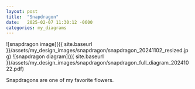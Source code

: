 ```yaml
---
layout: post
title:  "Snapdragon"
date:   2025-02-07 11:30:12 -0600
categories: my_diagrams
---
```


![snapdragon image]({{ site.baseurl }}/assets/my_design_images/snapdragon/snapdragon_20241102_resized.jpg)
![snapdragon diagram]({{ site.baseurl }}/assets/my_design_images/snapdragon/snapdragon_full_diagram_20241022.pdf)

Snapdragons are one of my favorite flowers.